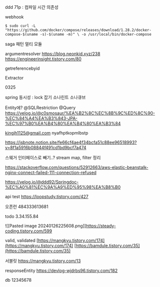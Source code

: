 ---
---
ddd 71p : 컴파일 시간 의존성

webhook

`$ sudo curl -L "https://github.com/docker/compose/releases/download/1.28.2/docker-compose-$(uname -s)-$(uname -m)" \ -o /usr/local/bin/docker-compose`

saga 패턴
멀티 모듈

argumentresolver
https://blog.neonkid.xyz/238
https://engineerinsight.tistory.com/80

getreferencebyid

Extractor

0325

spring 동시성 : lock 잡기
소나린트 소나큐브

Entity에?
@SQLRestriction
@Query
https://velog.io/@c0smosaur/%EA%B2%8C%EC%8B%9C%ED%8C%90-%EC%84%A4%EA%B3%843-JPA-%EC%97%B0%EA%B4%80%EA%B4%80%EA%B3%84

kingjh1125@gmail.com
nyafhptkopmlbstp

https://jsbnote.notion.site/fe66cf4ae4f34bcfa51c88ee96518993?v=8f1a5916b08844f491cd1bd9bcf7a474


스웨거 인터페이스로 빼기..?
stream map, filter 정리

https://stackoverflow.com/questions/52912663/aws-elastic-beanstalk-nginx-connect-failed-111-connection-refused

https://velog.io/@ddd92/Springdoc-%EC%A0%81%EC%9A%A9%ED%95%98%EA%B8%B0

api test
https://loopstudy.tistory.com/427

오픈런
484333613681


todo
3.34.155.84

![[Pasted image 20240126225608.png]]https://steady-coding.tistory.com/599


valid, validated
[https://mangkyu.tistory.com/174](https://mangkyu.tistory.com/174)
[https://bamdule.tistory.com/35](https://bamdule.tistory.com/35)

서블릿
https://mangkyu.tistory.com/13

responseEntity
https://devlog-wjdrbs96.tistory.com/182

db 12345678